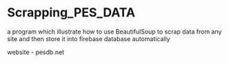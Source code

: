 # Scrapping_PES_DATA
a program which illustrate how to use BeautifulSoup to scrap data from any site and then store it into firebase database automatically

website - pesdb.net
